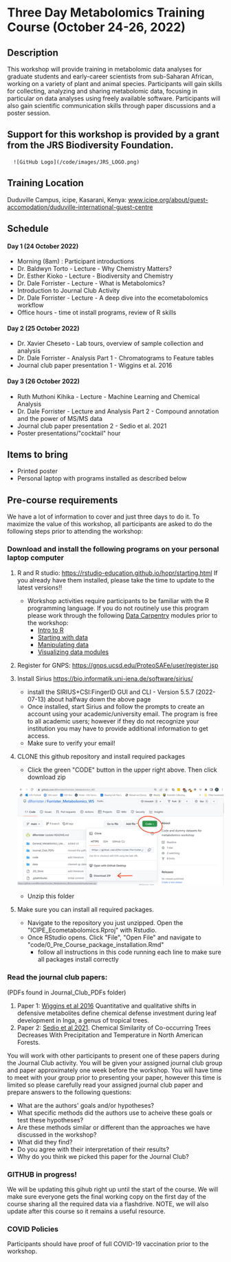 # Three Day Metabolomics Training Course (October 24-26, 2022)

## Description
This workshop will provide training in metabolomic data analyses for graduate students and early-career scientists from sub-Saharan African, working on a variety of plant and animal species. Participants will gain skills for collecting, analyzing and sharing metabolomic data, focusing in particular on data analyses using freely available software. Participants will also gain scientific communication skills through paper discussions and a poster session. 

## Support for this workshop is provided by a grant from the JRS Biodiversity Foundation.

      ![GitHub Logo](/code/images/JRS_LOGO.png)



## Training Location
Duduville Campus, icipe, Kasarani, Kenya: 
www.icipe.org/about/guest-accomodation/duduville-international-guest-centre

## Schedule
#### Day 1 (24 October 2022)
* Morning (8am) : Participant introductions
* Dr. Baldwyn Torto - Lecture - Why Chemistry Matters? 
* Dr. Esther Kioko - Lecture - Biodiversity and Chemistry
* Dr. Dale Forrister - Lecture - What is Metabolomics?
* Introduction to Journal Club Activity
* Dr. Dale Forrister - Lecture - A deep dive into the ecometabolomics workflow
* Office hours - time ot install programs, review of R skills

#### Day 2 (25 October 2022)
* Dr. Xavier Cheseto -  Lab tours, overview of sample collection and analysis
* Dr. Dale Forrister - Analysis Part 1 - Chromatograms to Feature tables
* Journal club paper presentation 1 - Wiggins et al. 2016

#### Day 3 (26 October 2022)
* Ruth Muthoni Kihika - Lecture - Machine Learning and Chemical Analysis
* Dr. Dale Forrister - Lecture and Analysis Part 2 - Compound annotation and the power of MS/MS data
* Journal club paper presentation 2 - Sedio et al. 2021
* Poster presentations/"cocktail" hour

## Items to bring
* Printed poster
* Personal laptop with programs installed as described below

## Pre-course requirements
We have a lot of information to cover and just three days to do it. To maximize the value of this workshop, all participants are asked to do the following steps prior to attending the workshop:
### Download and install the following programs on your personal laptop computer
1. R and R studio: https://rstudio-education.github.io/hopr/starting.html
     If you already have them installed, please take the time to update to the latest versions!!

     - Workshop activities require participants to be familiar with the R programming language.  If you do not routinely use this program please work through the following [Data Carpentry](https://datacarpentry.org/) modules prior to the workshop:
       - [Intro to R](https://datacarpentry.org/R-ecology-lesson/01-intro-to-r.html)
       - [Starting with data](https://datacarpentry.org/R-ecology-lesson/02-starting-with-data.html)
       - [Manipulating data](https://datacarpentry.org/R-ecology-lesson/03-dplyr.html)
       - [Visualizing data modules](https://datacarpentry.org/R-ecology-lesson/04-visualization-ggplot2.html)
2. Register for GNPS: https://gnps.ucsd.edu/ProteoSAFe/user/register.jsp

3. Install Sirius https://bio.informatik.uni-jena.de/software/sirius/ 
     - install the SIRIUS+CSI:FingerID GUI and CLI - Version 5.5.7 (2022-07-13) about halfway down the above page
     - Once installed, start Sirius and follow the prompts to create an account using your academic/university email. The program is free to all academic users; however if they do not recognize your institution you may have to provide additional information to get access. 
     - Make sure to verify your email!
4. CLONE this github repository and install required packages
     - Click the green "CODE" button in the upper right above. Then click download zip
      
      ![GitHub Logo](/code/images/clone_github.png)
     - Unzip this folder 
     
5. Make sure you can install all required packages.
     - Navigate to the repository you just unzipped. Open the "ICIPE_Ecometabolomics.Rproj" with Rstudio. 
     - Once RStudio opens. Click "File", "Open File" and navigate to "code/0_Pre_Course_package_installation.Rmd"
          - follow all instructions in this code running each line to make sure all packages install correctly
          
 
### Read the journal club papers:

(PDFs found in Journal_Club_PDFs folder)

1. Paper 1: [Wiggins et al 2016](https://github.com/dlforrister/Forrister_Metabolomics_WS/blob/main/Journal_Club_PDFs/Wiggins2016.pdf) Quantitative and qualitative shifts in defensive metabolites define chemical defense investment during leaf development in Inga, a genus of tropical trees.
2. Paper 2: [Sedio et al 2021](https://github.com/dlforrister/Forrister_Metabolomics_WS/blob/main/Journal_Club_PDFs/Sedio2021.pdf). Chemical Similarity of Co-occurring Trees Decreases With Precipitation and Temperature in North American Forests. 

You will work with other participants to present one of these papers during the Journal Club activity.  You will be given your assigned journal club group and paper approximately one week before the workshop. You will have time to meet with your group prior to presenting your paper, however this time is limited so please carefully read your assigned journal club paper and prepare answers to the following questions: 
- What are the authors' goals and/or hypotheses?
- What specific methods did the authors use to acheive these goals or test these hypotheses?
- Are these methods similar or different than the approaches we have discussed in the workshop?
- What did they find? 
- Do you agree with their interpretation of their results?
- Why do you think we picked this paper for the Journal Club?

### GITHUB in progress!
We will be updating this gihub right up until the start of the course. We will make sure everyone gets the final working copy on the first day of the course sharing all the required data via a flashdrive. NOTE, we will also update after this course so it remains a useful resource.
     
### COVID Policies
Participants should have proof of full COVID-19 vaccination prior to the workshop.
